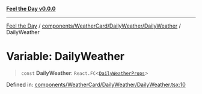 [**Feel the Day v0.0.0**](../../../../../README.md)

***

[Feel the Day](../../../../../README.md) / [components/WeatherCard/DailyWeather/DailyWeather](../README.md) / DailyWeather

# Variable: DailyWeather

> `const` **DailyWeather**: `React.FC`\<[`DailyWeatherProps`](../interfaces/DailyWeatherProps.md)\>

Defined in: [components/WeatherCard/DailyWeather/DailyWeather.tsx:10](https://github.com/HyeinKang/feel-the-day/blob/6b0d3fb3bda5bce2accd42bfbaa4c5a46f07891e/src/components/WeatherCard/DailyWeather/DailyWeather.tsx#L10)
